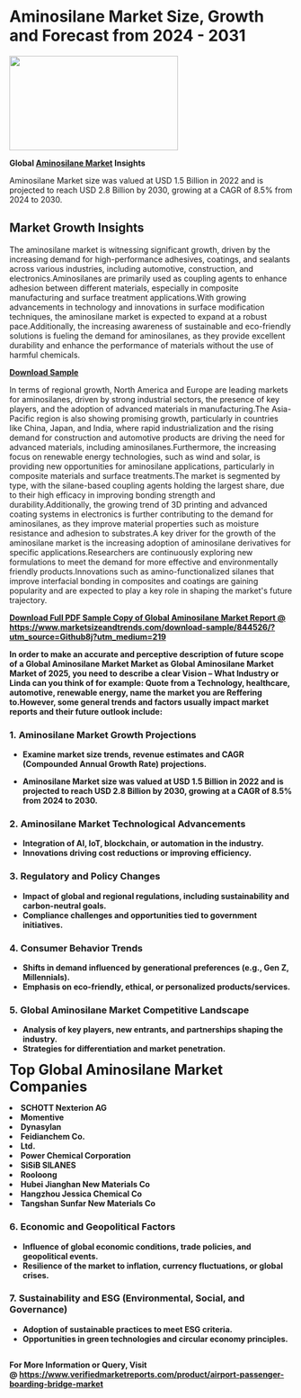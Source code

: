 <H1>Aminosilane Market Size, Growth and Forecast from 2024 - 2031</H1><img class="aligncenter size-medium wp-image-584254" src="https://thirdeyenews.in/wp-content/uploads/2024/09/Global-Market-Research-300x168.jpeg" alt="" width="300" height="168" /><p><strong>Global&nbsp;<a href="https://www.marketsizeandtrends.com/download-sample/844526/?utm_source=Github8j?utm_medium=219">Aminosilane Market</a> Insights</strong></p><p>Aminosilane Market size was valued at USD 1.5 Billion in 2022 and is projected to reach USD 2.8 Billion by 2030, growing at a CAGR of 8.5% from 2024 to 2030.</p><p><h2>Market Growth Insights</h2> <p>The aminosilane market is witnessing significant growth, driven by the increasing demand for high-performance adhesives, coatings, and sealants across various industries, including automotive, construction, and electronics.Aminosilanes are primarily used as coupling agents to enhance adhesion between different materials, especially in composite manufacturing and surface treatment applications.With growing advancements in technology and innovations in surface modification techniques, the aminosilane market is expected to expand at a robust pace.Additionally, the increasing awareness of sustainable and eco-friendly solutions is fueling the demand for aminosilanes, as they provide excellent durability and enhance the performance of materials without the use of harmful chemicals.</p> <p><strong><a href="#">Download Sample</a></strong></p> <p>In terms of regional growth, North America and Europe are leading markets for aminosilanes, driven by strong industrial sectors, the presence of key players, and the adoption of advanced materials in manufacturing.The Asia-Pacific region is also showing promising growth, particularly in countries like China, Japan, and India, where rapid industrialization and the rising demand for construction and automotive products are driving the need for advanced materials, including aminosilanes.Furthermore, the increasing focus on renewable energy technologies, such as wind and solar, is providing new opportunities for aminosilane applications, particularly in composite materials and surface treatments.The market is segmented by type, with the silane-based coupling agents holding the largest share, due to their high efficacy in improving bonding strength and durability.Additionally, the growing trend of 3D printing and advanced coating systems in electronics is further contributing to the demand for aminosilanes, as they improve material properties such as moisture resistance and adhesion to substrates.A key driver for the growth of the aminosilane market is the increasing adoption of aminosilane derivatives for specific applications.Researchers are continuously exploring new formulations to meet the demand for more effective and environmentally friendly products.Innovations such as amino-functionalized silanes that improve interfacial bonding in composites and coatings are gaining popularity and are expected to play a key role in shaping the market's future trajectory.</p> <p><strong><a href="#"></p><p><span class=""><strong>Download Full PDF Sample Copy of Global Aminosilane Market Report</strong> @ <a href="https://www.marketsizeandtrends.com/download-sample/844526/?utm_source=Github8j?utm_medium=219" target="_blank">https://www.marketsizeandtrends.com/download-sample/844526/?utm_source=Github8j?utm_medium=219</a></span></p><p>In order to make an accurate and perceptive description of future scope of a Global&nbsp;Aminosilane Market Market as Global&nbsp;Aminosilane Market Market of 2025, you need to describe a clear Vision &ndash; What Industry or Linda can you think of for example: Quote from a Technology, healthcare, automotive, renewable energy, name the market you are Reffering to.However, some general trends and factors usually impact market reports and their future outlook include:</p><h3>1.&nbsp;<strong>Aminosilane Market Growth Projections</strong></h3><ul><li>Examine market size trends, revenue estimates and CAGR (Compounded Annual Growth Rate) projections.</li><li><p>Aminosilane Market size was valued at USD 1.5 Billion in 2022 and is projected to reach USD 2.8 Billion by 2030, growing at a CAGR of 8.5% from 2024 to 2030.</p></li></ul><h3>2.&nbsp;<strong>Aminosilane Market Technological Advancements</strong></h3><ul><li>Integration of AI, IoT, blockchain, or automation in the industry.</li><li>Innovations driving cost reductions or improving efficiency.</li></ul><h3>3.&nbsp;<strong>Regulatory and Policy Changes</strong></h3><ul><li>Impact of global and regional regulations, including sustainability and carbon-neutral goals.</li><li>Compliance challenges and opportunities tied to government initiatives.</li></ul><h3>4.&nbsp;<strong>Consumer Behavior Trends</strong></h3><ul><li>Shifts in demand influenced by generational preferences (e.g., Gen Z, Millennials).</li><li>Emphasis on eco-friendly, ethical, or personalized products/services.</li></ul><h3>5.&nbsp;<strong>Global Aminosilane Market Competitive Landscape</strong></h3><ul><li>Analysis of key players, new entrants, and partnerships shaping the industry.</li><li>Strategies for differentiation and market penetration.</li></ul><p data-pm-slice="1 1 []"><span style="color: inherit; font-family: inherit; font-size: 25px;">Top Global Aminosilane Market Companies</span></p><div class="" data-test-id=""><p><li>SCHOTT Nexterion AG</li><li> Momentive</li><li> Dynasylan</li><li> Feidianchem Co.</li><li> Ltd.</li><li> Power Chemical Corporation</li><li> SiSiB SILANES</li><li> Rooloong</li><li> Hubei Jianghan New Materials Co</li><li> Hangzhou Jessica Chemical Co</li><li> Tangshan Sunfar New Materials Co</li></p></div><h3>6.&nbsp;<strong>Economic and Geopolitical Factors</strong></h3><ul><li>Influence of global economic conditions, trade policies, and geopolitical events.</li><li>Resilience of the market to inflation, currency fluctuations, or global crises.</li></ul><h3>7.&nbsp;<strong>Sustainability and ESG (Environmental, Social, and Governance)</strong></h3><ul><li>Adoption of sustainable practices to meet ESG criteria.</li><li>Opportunities in green technologies and circular economy principles.</li></ul><h2><strong style="font-size: 14px;">For More Information or Query, Visit @&nbsp;</strong><a style="background-color: #ffffff; font-size: 14px;" href="https://www.marketsizeandtrends.com/report/aminosilane-market/" target="_blank">https://www.verifiedmarketreports.com/product/airport-passenger-boarding-bridge-market</a></h2>